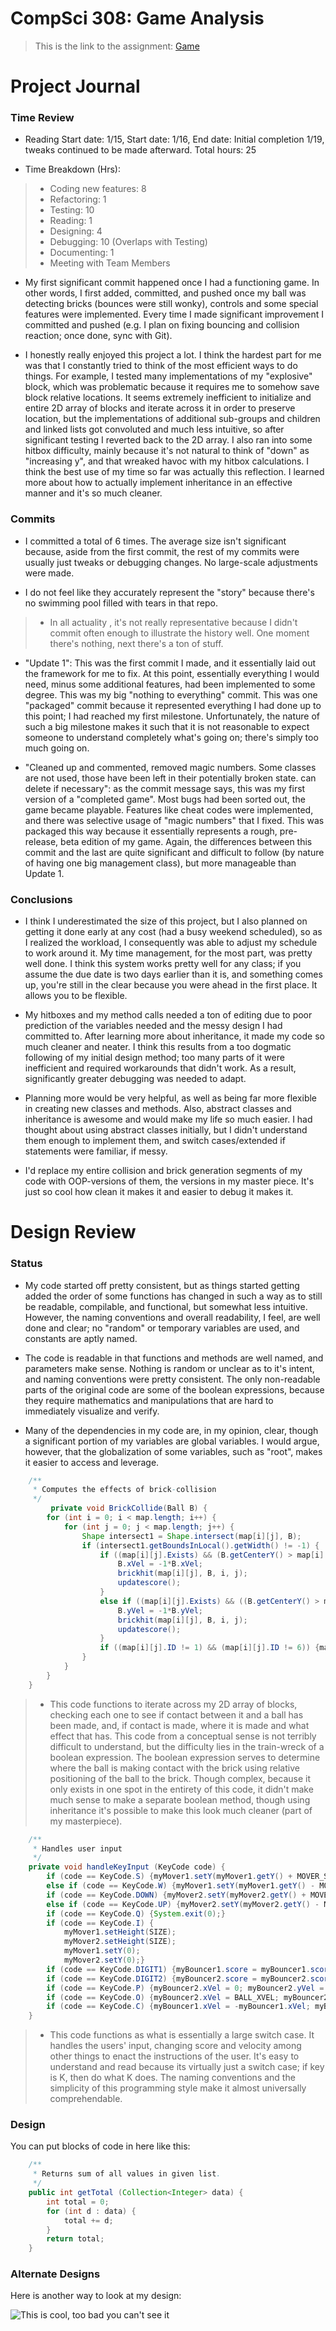 CompSci 308: Game Analysis
===================

> This is the link to the assignment: [Game](http://www.cs.duke.edu/courses/compsci308/current/assign/01_game/)

Project Journal
=======

### Time Review

* Reading Start date: 1/15, Start date: 1/16, End date: Initial completion 1/19, tweaks continued to be made afterward. Total hours: 25

* Time Breakdown (Hrs): 
> - Coding new features: 8
> - Refactoring: 1
> - Testing: 10
> - Reading: 1
> - Designing: 4
> - Debugging: 10 (Overlaps with Testing)
> - Documenting: 1
> - Meeting with Team Members

* My first significant commit happened once I had a functioning game. In other words, I first added, committed, and pushed once my ball was detecting bricks (bounces were still wonky), controls and some special features were implemented. Every time I made significant improvement I committed and pushed (e.g. I plan on fixing bouncing and collision reaction; once done, sync with Git).

* I honestly really enjoyed this project a lot. I think the hardest part for me was that I constantly tried to think of the most efficient ways to do things. For example, I tested many implementations of my "explosive" block, which was problematic because it requires me to somehow save block relative locations. It seems extremely inefficient to initialize and entire 2D array of blocks and iterate across it in order to preserve location, but the implementations of additional sub-groups and children and linked lists got convoluted and much less intuitive, so after significant testing I reverted back to the 2D array. I also ran into some hitbox difficulty, mainly because it's not natural to think of "down" as "increasing y", and that wreaked havoc with my hitbox calculations. I think the best use of my time so far was actually this reflection. I learned more about how to actually implement inheritance in an effective manner and it's so much cleaner. 

### Commits

* I committed a total of 6 times. The average size isn't significant because, aside from the first commit, the rest of my commits were usually just tweaks or debugging changes. No large-scale adjustments were made. 

* I do not feel like they accurately represent the "story" because there's no swimming pool filled with tears in that repo.
> - In all actuality , it's not really representative because I didn't commit often enough to illustrate the history well. One moment there's nothing, next there's a ton of stuff. 

* "Update 1": This was the first commit I made, and it essentially laid out the framework for me to fix. At this point, essentially everything I would need, minus some additional features, had been implemented to some degree. This was my big "nothing to everything" commit. This was one "packaged" commit because it represented everything I had done up to this point; I had reached my first milestone. Unfortunately, the nature of such a big milestone makes it such that it is not reasonable to expect someone to understand completely what's going on; there's simply too much going on. 

* "Cleaned up and commented, removed magic numbers. Some classes are not used, those have been left in their potentially broken state. can delete if necessary": as the commit message says, this was my first version of a "completed game". Most bugs had been sorted out, the game became playable. Features like cheat codes were implemented, and there was selective usage of "magic numbers" that I fixed. This was packaged this way because it essentially represents a rough, pre-release, beta edition of my game. Again, the differences between this commit and the last are quite significant and difficult to follow (by nature of having one big management class), but more manageable than Update 1.

### Conclusions
* I think I underestimated the size of this project, but I also planned on getting it done early at any cost (had a busy weekend scheduled), so as I realized the workload, I consequently was able to adjust my schedule to work around it. My time management, for the most part, was pretty well done. I think this system works pretty well for any class; if you assume the due date is two days earlier than it is, and something comes up, you're still in the clear because you were ahead in the first place. It allows you to be flexible. 

* My hitboxes and my method calls needed a ton of editing due to poor prediction of the variables needed and the messy design I had committed to. After learning more about inheritance, it made my code so much cleaner and neater. I think this results from a too dogmatic following of my initial design method; too many parts of it were inefficient and required workarounds that didn't work. As a result, significantly greater debugging was needed to adapt. 

* Planning more would be very helpful, as well as being far more flexible in creating new classes and methods. Also, abstract classes and inheritance is awesome and would make my life so much easier. I had thought about using abstract classes initially, but I didn't understand them enough to implement them, and switch cases/extended if statements were familiar, if messy. 

* I'd replace my entire collision and brick generation segments of my code with OOP-versions of them, the versions in my master piece. It's just so cool how clean it makes it and easier to debug it makes it. 


Design Review
=======

### Status

* My code started off pretty consistent, but as things started getting added the order of some functions has changed in such a way as to still be readable, compilable, and functional, but somewhat less intuitive. However, the naming conventions and overall readability, I feel, are well done and clear; no "random" or temporary variables are used, and constants are aptly named. 

* The code is readable in that functions and methods are well named, and parameters make sense. Nothing is random or unclear as to it's intent, and naming conventions were pretty consistent. The only non-readable parts of the original code are some of the boolean expressions, because they require mathematics and manipulations that are hard to immediately visualize and verify. 

* Many of the dependencies in my code are, in my opinion, clear, though a significant portion of my variables are global variables. I would argue, however, that the globalization of some variables, such as "root", makes it easier to access and leverage. 

```java
    /**
     * Computes the effects of brick-collision
     */
         private void BrickCollide(Ball B) {
    	for (int i = 0; i < map.length; i++) {
    		for (int j = 0; j < map.length; j++) {
    			Shape intersect1 = Shape.intersect(map[i][j], B);
    			if (intersect1.getBoundsInLocal().getWidth() != -1) {
    				if ((map[i][j].Exists) && (B.getCenterY() > map[i][j].getY() && B.getCenterY() < map[i][j].getY() + BRICK_L) && ((B.getCenterX() > map[i][j].getX() - BALL_RADIUS) || (B.getCenterX() < (map[i][j].getX() + BRICK_W + BALL_RADIUS)))) {
    					B.xVel = -1*B.xVel;
    					brickhit(map[i][j], B, i, j);
    					updatescore();
    				}
    				else if ((map[i][j].Exists) && ((B.getCenterY() > map[i][j].getY() - BALL_RADIUS) || (B.getCenterY() < (map[i][j].getY() + BRICK_L + BALL_RADIUS)))) { 
    					B.yVel = -1*B.yVel;
    					brickhit(map[i][j], B, i, j);
    					updatescore();
    				}
    				if ((map[i][j].ID != 1) && (map[i][j].ID != 6)) {map[i][j].destroy();}
    			}
    		}
    	}
    }
```
> - This code functions to iterate across my 2D array of blocks, checking each one to see if contact between it and a ball has been made, and, if contact is made, where it is made and what effect that has. This code from a conceptual sense is not terribly difficult to understand, but the difficulty lies in the train-wreck of a boolean expression. The boolean expression serves to determine where the ball is making contact with the brick using relative positioning of the ball to the brick. Though complex, because it only exists in one spot in the entirety of this code, it didn't make much sense to make a separate boolean method, though using inheritance it's possible to make this look much cleaner (part of my masterpiece). 

```java
    /**
     * Handles user input
     */
    private void handleKeyInput (KeyCode code) {
        if (code == KeyCode.S) {myMover1.setY(myMover1.getY() + MOVER_SPEED);}
        else if (code == KeyCode.W) {myMover1.setY(myMover1.getY() - MOVER_SPEED);}
        if (code == KeyCode.DOWN) {myMover2.setY(myMover2.getY() + MOVER_SPEED);}
        else if (code == KeyCode.UP) {myMover2.setY(myMover2.getY() - MOVER_SPEED);}
        if (code == KeyCode.Q) {System.exit(0);}
        if (code == KeyCode.I) {
        	myMover1.setHeight(SIZE);
        	myMover2.setHeight(SIZE);
        	myMover1.setY(0);
        	myMover2.setY(0);}        
        if (code == KeyCode.DIGIT1) {myBouncer1.score = myBouncer1.score + BONUSPOINT;}
        if (code == KeyCode.DIGIT2) {myBouncer2.score = myBouncer2.score + BONUSPOINT;}
        if (code == KeyCode.P) {myBouncer2.xVel = 0; myBouncer2.yVel = 0;}
        if (code == KeyCode.O) {myBouncer2.xVel = BALL_XVEL; myBouncer2.yVel = BALL_YVEL;}
        if (code == KeyCode.C) {myBouncer1.xVel = -myBouncer1.xVel; myBouncer1.yVel = -myBouncer1.yVel;}
    }  
```
> - This code functions as what is essentially a large switch case. It handles the users' input, changing score and velocity among other things to enact the instructions of the user. It's easy to understand and read because its virtually just a switch case; if key is K, then do what K does. The naming conventions and the simplicity of this programming style make it almost universally comprehendable. 

### Design

You can put blocks of code in here like this:
```java
    /**
     * Returns sum of all values in given list.
     */
    public int getTotal (Collection<Integer> data) {
        int total = 0;
        for (int d : data) {
            total += d;
        }
        return total;
    }
```

### Alternate Designs

Here is another way to look at my design:

![This is cool, too bad you can't see it](crc-example.png "An alternate design")

